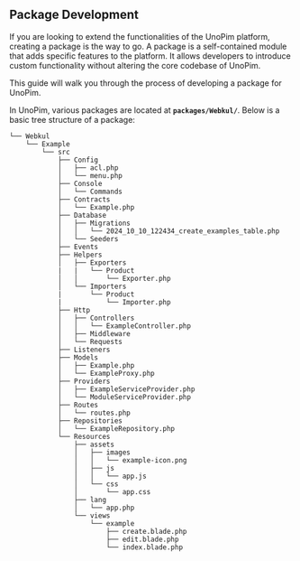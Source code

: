 ## Package Development

If you are looking to extend the functionalities of the UnoPim platform, creating a package is the way to go. A package is a self-contained module that adds specific features to the platform. It allows developers to introduce custom functionality without altering the core codebase of UnoPim.

This guide will walk you through the process of developing a package for UnoPim.

In UnoPim, various packages are located at **`packages/Webkul/`**. Below is a basic tree structure of a package:


~~~directory-structure
└── Webkul
    └── Example
        └── src
            ├── Config
            │   ├── acl.php
            │   └── menu.php
            ├── Console
            │   └── Commands
            ├── Contracts
            │   └── Example.php
            ├── Database
            │   ├── Migrations
            │   │   └── 2024_10_10_122434_create_examples_table.php
            │   └── Seeders
            ├── Events
            ├── Helpers
            │   ├── Exporters
            |   |   └── Product
            │   │       └── Exporter.php
            │   └── Importers
            |       └── Product
            |           └── Importer.php
            ├── Http
            │   ├── Controllers
            │   │   └── ExampleController.php
            │   ├── Middleware
            │   └── Requests
            ├── Listeners
            ├── Models
            │   ├── Example.php
            │   └── ExampleProxy.php
            ├── Providers
            │   ├── ExampleServiceProvider.php
            │   └── ModuleServiceProvider.php
            ├── Routes
            │   └── routes.php
            ├── Repositories
            │   └── ExampleRepository.php
            └── Resources
                ├── assets
                │   ├── images
                │   │   └── example-icon.png
                │   ├── js
                │   │   └── app.js
                │   └── css
                │       └── app.css
                ├── lang
                │   └── app.php
                └── views
                    └── example
                        ├── create.blade.php
                        ├── edit.blade.php
                        └── index.blade.php

~~~